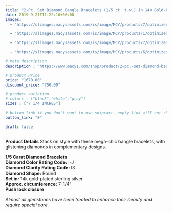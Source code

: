 ```yaml
---
title: "2-Pc. Set Diamond Bangle Bracelets (1/5 ct. t.w.) in 14k Gold-Plated Sterling Silver"
date: 2019-9-21T11:22:16+06:00
images: 
  - "https://slimages.macysassets.com/is/image/MCY/products/7/optimized/28570027_fpx.tif?op_sharpen=1&wid=500&fit=fit,1&fmt=webp"

  - "https://slimages.macysassets.com/is/image/MCY/products/1/optimized/28570041_fpx.tif?op_sharpen=1&wid=500&fit=fit,1&fmt=webp"

  - "https://slimages.macysassets.com/is/image/MCY/products/7/optimized/28580057_fpx.tif?op_sharpen=1&wid=500&fit=fit,1&fmt=webp"

  - "https://slimages.macysassets.com/is/image/MCY/products/6/optimized/28570046_fpx.tif?op_sharpen=1&wid=500&fit=fit,1&fmt=webp"

# meta description
description : "https://www.macys.com/shop/product/2-pc.-set-diamond-bangle-bracelets-1-5-ct.-t.w.-in-14k-gold-plated-sterling-silver?ID=18497774&isDlp=true"

# product Price
price: "1670.00"
discount_price: "750.00"

# product variation
# colors : ["black","white","gray"]
sizes : ["7 1/4 INCHES"]

# button link if you don't want to use snipcart. empty link will not show button
button_link: "#"

draft: false
---
```


**Product Details**
Stack on style with these mega-chic bangle bracelets, with glistening diamonds in complementary designs.

**1/5 Carat Diamond Bracelets**  
**Diamond Color Rating Code:** I-J  
**Diamond Clarity Rating Code:** I3  
**Diamond Shape:** Round  
**Set in:** 14k gold-plated sterling silver  
**Approx. circumference:** 7-1/4"  
**Push lock closure**


*Almost all gemstones have been treated to enhance their beauty and require special care.*

